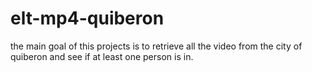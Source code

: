 # elt-mp4-quiberon


the main goal of this projects is to retrieve all the video from the city of quiberon and see if at least one person is in.


